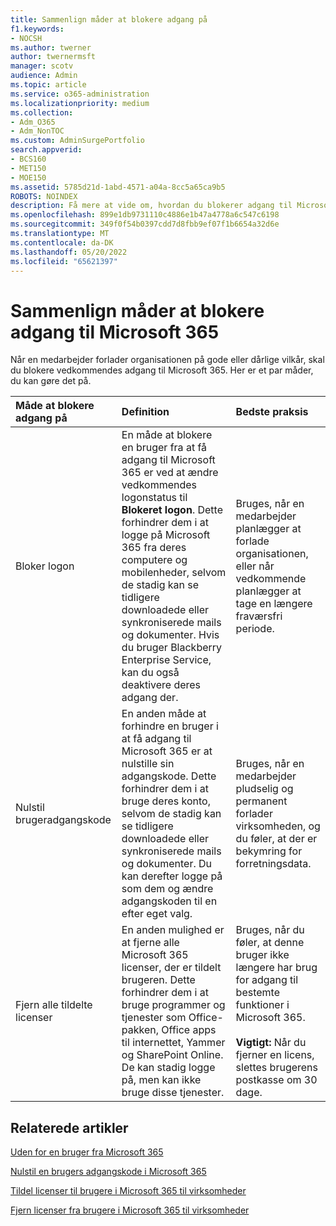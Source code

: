 ```yaml
---
title: Sammenlign måder at blokere adgang på
f1.keywords:
- NOCSH
ms.author: twerner
author: twernermsft
manager: scotv
audience: Admin
ms.topic: article
ms.service: o365-administration
ms.localizationpriority: medium
ms.collection:
- Adm_O365
- Adm_NonTOC
ms.custom: AdminSurgePortfolio
search.appverid:
- BCS160
- MET150
- MOE150
ms.assetid: 5785d21d-1abd-4571-a04a-8cc5a65ca9b5
ROBOTS: NOINDEX
description: Få mere at vide om, hvordan du blokerer adgang til Microsoft 365, når en medarbejder forlader din organisation.
ms.openlocfilehash: 899e1db9731110c4886e1b47a4778a6c547c6198
ms.sourcegitcommit: 349f0f54b0397cdd7d8fbb9ef07f1b6654a32d6e
ms.translationtype: MT
ms.contentlocale: da-DK
ms.lasthandoff: 05/20/2022
ms.locfileid: "65621397"
---
```

# <a name="compare-ways-to-block-access-to-microsoft-365"></a>Sammenlign måder at blokere adgang til Microsoft 365

Når en medarbejder forlader organisationen på gode eller dårlige vilkår, skal du blokere vedkommendes adgang til Microsoft 365. Her er et par måder, du kan gøre det på.
  
|Måde at blokere adgang på|Definition|Bedste praksis|
|:-----|:-----|:-----|
|Bloker logon  <br/> |En måde at blokere en bruger fra at få adgang til Microsoft 365 er ved at ændre vedkommendes logonstatus til **Blokeret logon**. Dette forhindrer dem i at logge på Microsoft 365 fra deres computere og mobilenheder, selvom de stadig kan se tidligere downloadede eller synkroniserede mails og dokumenter. Hvis du bruger Blackberry Enterprise Service, kan du også deaktivere deres adgang der.  <br/> |Bruges, når en medarbejder planlægger at forlade organisationen, eller når vedkommende planlægger at tage en længere fraværsfri periode.  <br/> |
|Nulstil brugeradgangskode  <br/> |En anden måde at forhindre en bruger i at få adgang til Microsoft 365 er at nulstille sin adgangskode. Dette forhindrer dem i at bruge deres konto, selvom de stadig kan se tidligere downloadede eller synkroniserede mails og dokumenter. Du kan derefter logge på som dem og ændre adgangskoden til en efter eget valg.  <br/> |Bruges, når en medarbejder pludselig og permanent forlader virksomheden, og du føler, at der er bekymring for forretningsdata.  <br/> |
|Fjern alle tildelte licenser  <br/> |En anden mulighed er at fjerne alle Microsoft 365 licenser, der er tildelt brugeren. Dette forhindrer dem i at bruge programmer og tjenester som Office-pakken, Office apps til internettet, Yammer og SharePoint Online. De kan stadig logge på, men kan ikke bruge disse tjenester.  <br/> |Bruges, når du føler, at denne bruger ikke længere har brug for adgang til bestemte funktioner i Microsoft 365.  <br/> <br> **Vigtigt:** Når du fjerner en licens, slettes brugerens postkasse om 30 dage.
   
## <a name="related-articles"></a>Relaterede artikler

[Uden for en bruger fra Microsoft 365](../add-users/remove-former-employee.md)
    
[Nulstil en brugers adgangskode i Microsoft 365](../add-users/reset-passwords.md)
    
[Tildel licenser til brugere i Microsoft 365 til virksomheder](../manage/assign-licenses-to-users.md)
    
[Fjern licenser fra brugere i Microsoft 365 til virksomheder](../manage/remove-licenses-from-users.md)
    

